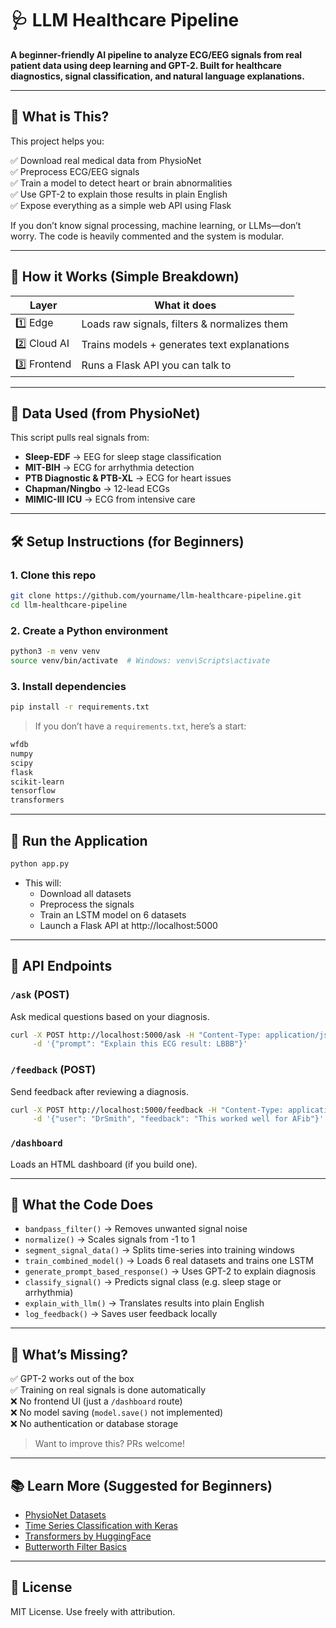 # 🩺 LLM Healthcare Pipeline

**A beginner-friendly AI pipeline to analyze ECG/EEG signals from real patient data using deep learning and GPT-2. Built for healthcare diagnostics, signal classification, and natural language explanations.**

---

## 🚀 What is This?

This project helps you:

✅ Download real medical data from PhysioNet  
✅ Preprocess ECG/EEG signals  
✅ Train a model to detect heart or brain abnormalities  
✅ Use GPT-2 to explain those results in plain English  
✅ Expose everything as a simple web API using Flask  

If you don’t know signal processing, machine learning, or LLMs—don’t worry. The code is heavily commented and the system is modular.

---

## 🧱 How it Works (Simple Breakdown)

| Layer         | What it does                                         |
|---------------|------------------------------------------------------|
| 1️⃣ Edge       | Loads raw signals, filters & normalizes them        |
| 2️⃣ Cloud AI   | Trains models + generates text explanations         |
| 3️⃣ Frontend   | Runs a Flask API you can talk to                    |

---

## 🧠 Data Used (from PhysioNet)

This script pulls real signals from:

- **Sleep-EDF** → EEG for sleep stage classification  
- **MIT-BIH** → ECG for arrhythmia detection  
- **PTB Diagnostic & PTB-XL** → ECG for heart issues  
- **Chapman/Ningbo** → 12-lead ECGs  
- **MIMIC-III ICU** → ECG from intensive care

---

## 🛠️ Setup Instructions (for Beginners)

### 1. Clone this repo
```bash
git clone https://github.com/yourname/llm-healthcare-pipeline.git
cd llm-healthcare-pipeline
```

### 2. Create a Python environment
```bash
python3 -m venv venv
source venv/bin/activate  # Windows: venv\Scripts\activate
```

### 3. Install dependencies
```bash
pip install -r requirements.txt
```

> If you don’t have a `requirements.txt`, here’s a start:
```txt
wfdb
numpy
scipy
flask
scikit-learn
tensorflow
transformers
```

---

## 🧪 Run the Application

```bash
python app.py
```

- This will:
  - Download all datasets
  - Preprocess the signals
  - Train an LSTM model on 6 datasets
  - Launch a Flask API at http://localhost:5000

---

## 📡 API Endpoints

### `/ask` (POST)
Ask medical questions based on your diagnosis.
```bash
curl -X POST http://localhost:5000/ask -H "Content-Type: application/json" \
     -d '{"prompt": "Explain this ECG result: LBBB"}'
```

### `/feedback` (POST)
Send feedback after reviewing a diagnosis.
```bash
curl -X POST http://localhost:5000/feedback -H "Content-Type: application/json" \
     -d '{"user": "DrSmith", "feedback": "This worked well for AFib"}'
```

### `/dashboard`
Loads an HTML dashboard (if you build one).

---

## 🧠 What the Code Does

- `bandpass_filter()` → Removes unwanted signal noise  
- `normalize()` → Scales signals from -1 to 1  
- `segment_signal_data()` → Splits time-series into training windows  
- `train_combined_model()` → Loads 6 real datasets and trains one LSTM  
- `generate_prompt_based_response()` → Uses GPT-2 to explain diagnosis  
- `classify_signal()` → Predicts signal class (e.g. sleep stage or arrhythmia)  
- `explain_with_llm()` → Translates results into plain English  
- `log_feedback()` → Saves user feedback locally

---

## 🧩 What’s Missing?

✅ GPT-2 works out of the box  
✅ Training on real signals is done automatically  
❌ No frontend UI (just a `/dashboard` route)  
❌ No model saving (`model.save()` not implemented)  
❌ No authentication or database storage

> Want to improve this? PRs welcome!

---

## 📚 Learn More (Suggested for Beginners)

- [PhysioNet Datasets](https://physionet.org/)
- [Time Series Classification with Keras](https://www.tensorflow.org/tutorials/structured_data/time_series)
- [Transformers by HuggingFace](https://huggingface.co/docs/transformers/index)
- [Butterworth Filter Basics](https://en.wikipedia.org/wiki/Butterworth_filter)

---

## 📄 License

MIT License. Use freely with attribution.
